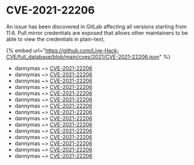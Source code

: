 # CVE-2021-22206

An issue has been discovered in GitLab affecting all versions starting from 11.6. Pull mirror credentials are exposed that allows other maintainers to be able to view the credentials in plain-text,

{% embed url="https://github.com/Live-Hack-CVE/full_database/blob/main/cves/2021/CVE-2021-22206.json" %}


* dannymas ~> [CVE-2021-22206](https://www.alice-snow.ru/2021/database/cve-2021-22206/cve-2021-22206-dannymas)
* dannymas ~> [CVE-2021-22206](https://www.alice-snow.ru/2021/database/cve-2021-22206/cve-2021-22206-dannymas)
* dannymas ~> [CVE-2021-22206](https://www.alice-snow.ru/2021/database/cve-2021-22206/cve-2021-22206-dannymas)
* dannymas ~> [CVE-2021-22206](https://www.alice-snow.ru/2021/database/cve-2021-22206/cve-2021-22206-dannymas)
* dannymas ~> [CVE-2021-22206](https://www.alice-snow.ru/2021/database/cve-2021-22206/cve-2021-22206-dannymas)
* dannymas ~> [CVE-2021-22206](https://www.alice-snow.ru/2021/database/cve-2021-22206/cve-2021-22206-dannymas)
* dannymas ~> [CVE-2021-22206](https://www.alice-snow.ru/2021/database/cve-2021-22206/cve-2021-22206-dannymas)
* dannymas ~> [CVE-2021-22206](https://www.alice-snow.ru/2021/database/cve-2021-22206/cve-2021-22206-dannymas)
* dannymas ~> [CVE-2021-22206](https://www.alice-snow.ru/2021/database/cve-2021-22206/cve-2021-22206-dannymas)
* dannymas ~> [CVE-2021-22206](https://www.alice-snow.ru/2021/database/cve-2021-22206/cve-2021-22206-dannymas)
* dannymas ~> [CVE-2021-22206](https://www.alice-snow.ru/2021/database/cve-2021-22206/cve-2021-22206-dannymas)
* dannymas ~> [CVE-2021-22206](https://www.alice-snow.ru/2021/database/cve-2021-22206/cve-2021-22206-dannymas)
* dannymas ~> [CVE-2021-22206](https://www.alice-snow.ru/2021/database/cve-2021-22206/cve-2021-22206-dannymas)
* dannymas ~> [CVE-2021-22206](https://www.alice-snow.ru/2021/database/cve-2021-22206/cve-2021-22206-dannymas)
* dannymas ~> [CVE-2021-22206](https://www.alice-snow.ru/2021/database/cve-2021-22206/cve-2021-22206-dannymas)